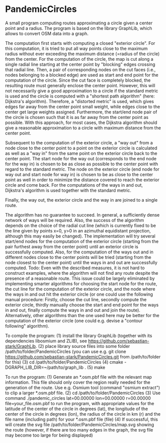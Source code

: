 # PandemicCircles

A small program computing routes approximating a circle given a center point and a radius. The program is based on the library GraphLib, which allows
to convert OSM data into a graph.

The computation first starts with computing a closed "exterior circle". For this computation, it is tried to
put all way points close to the maximum radius without ever exceeding the maximum distance (=radius of the circle) from the center.
For the computation of the circle, the map is cut along a single radial line starting at the center point by "blocking" edges crossing that radial line.
Then, a pair of corresponding nodes on the cut faces (i.e., nodes belonging to a blocked edge) are used as start and end point for the
computation of the circle. Since the cut face is completely blocked, the resulting route must generally enclose the center point. However,
this will not necessarily give a good approximation to a circle if the standard metric is used and the circle is computed with a "shortest path algorithm" (here: Dijkstra's algorithm).
Therefore, a "distorted metric" is used, which gives edges far away from the center point small weight, while edges close to the center get large weights assigned.
Furthermore, the start/end node pair of the circle is chosen such that it is as far away from the center point as possible.
With this approach, for most cases, the Dijkstra algorithm should give a reasonable approximation to a circle with maximum distance from the center point.

Subsequent to the computation of the exterior circle, a "way out" from a node close to the center point to a point on the exterior circle is calculated
as well as a "way in" from the same point on the exterior circle back to the center point. The start node for the way out (corresponds to the end node for
the way in) is chosen to be as close as possible to the center point with regard to the standard metric. The node on the exterior circle (end node for way out and
start node for way in) is chosen to be as close to the center point as well in order to minimize the distance covered to reach the exterior circle and come back.
For the computations of the ways in and out, Dijkstra's algorithm is used together with the standard metric.

Finally, the way out, the exterior circle and the way in are joined to a single route.

The algorithm has no guarantee to succeed. In general, a sufficiently dense network of ways will be required. Also, the success of the algorithm
depends on the choice of the radial cut line (which is currently fixed to be the line given by points x=0, y>0 in an azimuthal equidistant projection,
although this may easily be changed). The implementation will try several start/end nodes for the computation of the exterior circle (starting from
the pair furthest away from the center point) until an exterior circle is successfully computed. Also, for the computation of the ways out and in different
nodes close to the center points will be tried (starting from the node closest to the center point) until the ways in and out are successfully computed.
Todo: Even with the described measures, it is not hard to construct examples, where the algorithm will not find any route despite the presence of a reasonable route.
This issue could be largely eliminated by implementing smarter algorithms for choosing the start node for the route, the cut line for the computation of the
exterior circle, and the node where the ways in and out hit the exterior circle (or one could use the following manual procedure: Firstly, choose the cut line, secondly compute
the exterior circle, thirdly manually choose the start and end point for the ways in and out, finally compute the ways in and out and join the route). Alternatively, other
algorithms than the one used here may be better for the computation of the exterior circle (one could e.g. devise a "contour following" algorithm).

To compile the program:
(1) install the library GraphLib (together with its dependencies libosmium and ZLIB), see https://github.com/sebastian-stark/GraphLib.
(2) place library source files into some folder /path/to/folder/PandemicCircles (you can use e.g. git clone https://github.com/sebastian-stark/PandemicCircles.git from /path/to/folder for this)
(3) cd /path/to/folder/PandemicCircles
(4) cmake -DGRAPH_LIB_DIR=~/path/to/graph_lib .
(5) make

To run the program:
(1) Generate an *.osm.pbf file with the relevant map information. This file should only cover the region really needed for the generation of the route. Use e.g. Osmium tool (command "osmium extract") to clip a larger *.osm.pbf file.
(2) cd /path/to/folder/PandemicCircles
(3) Use command ./pandemic_circles lat=00.00000 lon=00.00000 r=00.00000 file=your_file.osm.pbf to run the program, with appropriate values for the latitude of the center of the circle in degrees (lat), the longitude of the center of the circle in degrees (lon), the radius of the circle in km (r) and the file name (including path) for your  *.osm.pbf file (file)
(4) If successful, this will create the svg file /path/to/folder/PandemicCircles/map.svg showing the route (however, if there are too many edges in the graph, the svg file may become too large for being displayed)
